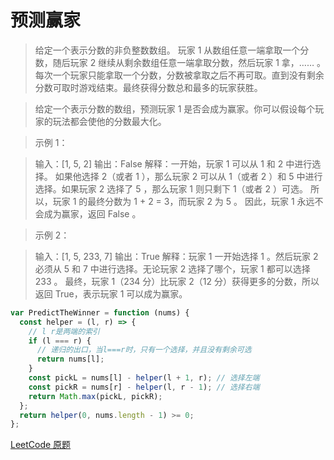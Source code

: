# 预测赢家

> 给定一个表示分数的非负整数数组。 玩家 1 从数组任意一端拿取一个分数，随后玩家 2 继续从剩余数组任意一端拿取分数，然后玩家 1 拿，…… 。每次一个玩家只能拿取一个分数，分数被拿取之后不再可取。直到没有剩余分数可取时游戏结束。最终获得分数总和最多的玩家获胜。

> 给定一个表示分数的数组，预测玩家 1 是否会成为赢家。你可以假设每个玩家的玩法都会使他的分数最大化。

> 示例 1：

> 输入：[1, 5, 2]
> 输出：False
> 解释：一开始，玩家 1 可以从 1 和 2 中进行选择。
> 如果他选择 2（或者 1 ），那么玩家 2 可以从 1（或者 2 ）和 5 中进行选择。如果玩家 2 选择了 5 ，那么玩家 1 则只剩下 1（或者 2 ）可选。
> 所以，玩家 1 的最终分数为 1 + 2 = 3，而玩家 2 为 5 。
> 因此，玩家 1 永远不会成为赢家，返回 False 。

> 示例 2：

> 输入：[1, 5, 233, 7]
> 输出：True
> 解释：玩家 1 一开始选择 1 。然后玩家 2 必须从 5 和 7 中进行选择。无论玩家 2 选择了哪个，玩家 1 都可以选择 233 。
> 最终，玩家 1（234 分）比玩家 2（12 分）获得更多的分数，所以返回 True，表示玩家 1 可以成为赢家。

```js
var PredictTheWinner = function (nums) {
  const helper = (l, r) => {
    // l r是两端的索引
    if (l === r) {
      // 递归的出口，当l===r时，只有一个选择，并且没有剩余可选
      return nums[l];
    }
    const pickL = nums[l] - helper(l + 1, r); // 选择左端
    const pickR = nums[r] - helper(l, r - 1); // 选择右端
    return Math.max(pickL, pickR);
  };
  return helper(0, nums.length - 1) >= 0;
};
```

[LeetCode 原题](https://leetcode-cn.com/problems/predict-the-winner)
